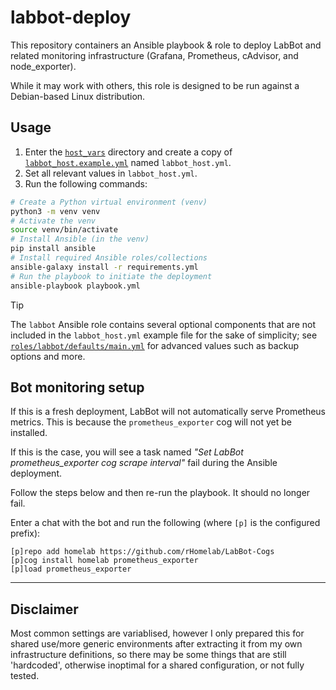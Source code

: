 # labbot-deploy

This repository containers an Ansible playbook & role to deploy LabBot and related monitoring infrastructure (Grafana, Prometheus, cAdvisor, and node_exporter).

While it may work with others, this role is designed to be run against a Debian-based Linux distribution.

## Usage

1. Enter the [`host_vars`](host_vars/) directory and create a copy of [`labbot_host.example.yml`](host_vars/labbot_host.example.yml) named `labbot_host.yml`.
2. Set all relevant values in `labbot_host.yml`.
3. Run the following commands:

```sh
# Create a Python virtual environment (venv)
python3 -m venv venv
# Activate the venv
source venv/bin/activate
# Install Ansible (in the venv)
pip install ansible
# Install required Ansible roles/collections
ansible-galaxy install -r requirements.yml
# Run the playbook to initiate the deployment
ansible-playbook playbook.yml
```

> [!TIP]
> The `labbot` Ansible role contains several optional components that are not included in the `labbot_host.yml` example file for the sake of simplicity; see [`roles/labbot/defaults/main.yml`](roles/labbot/defaults/main.yml) for advanced values such as backup options and more.

## Bot monitoring setup

If this is a fresh deployment, LabBot will not automatically serve Prometheus metrics. This is because the `prometheus_exporter` cog will not yet be installed.

If this is the case, you will see a task named _"Set LabBot prometheus_exporter cog scrape interval"_ fail during the Ansible deployment.

Follow the steps below and then re-run the playbook. It should no longer fail.

Enter a chat with the bot and run the following (where `[p]` is the configured prefix):

```
[p]repo add homelab https://github.com/rHomelab/LabBot-Cogs
[p]cog install homelab prometheus_exporter
[p]load prometheus_exporter
```

---

## Disclaimer

Most common settings are variablised, however I only prepared this for shared use/more generic environments after extracting it from my own infrastructure definitions, so there may be some things that are still 'hardcoded', otherwise inoptimal for a shared configuration, or not fully tested.
